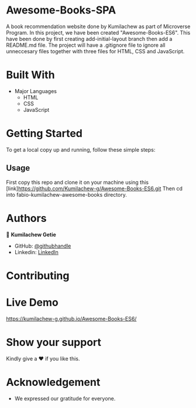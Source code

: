 # Awesome-Books-SPA

A book recommendation website done by Kumilachew as part of Microverse Program.
In this project, we have been created "Awesome-Books-ES6". This have been done by first creating add-initial-layout branch then add a README.md file. The project will have a .gitignore file to ignore all unneccesary files together with three files for HTML, CSS and JavaScript.

# Built With

- Major Languages
  - HTML
  - CSS
  - JavaScript

# Getting Started

To get a local copy up and running, follow these simple steps:

## Usage

First copy this repo and clone it on your machine using this [link]https://github.com/Kumilachew-g/Awesome-Books-ES6.git
Then cd into fabio-kumilachew-awesome-books directory.

# Authors


:adult: **Kumilachew Getie**

- GitHub: [@githubhandle](https://github.com/Kumilachew-g)
- Linkedin: [LinkedIn](https://www.linkedin.com/in/kumilachew-getie-0356bb157/)

# Contributing

# Live Demo

https://kumilachew-g.github.io/Awesome-Books-ES6/

# Show your support

Kindly give a :hearts: if you like this.

# Acknowledgement

- We expressed our gratitude for everyone.
